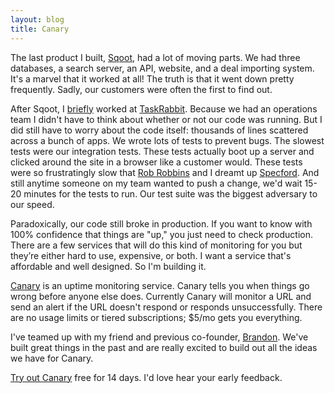 ```yaml
---
layout: blog
title: Canary
---
```


The last product I built, [Sqoot][s], had a lot of moving parts. We
had three databases, a search server, an API, website, and a deal
importing system. It's a marvel that it worked at all! The truth is
that it went down pretty frequently. Sadly, our customers were often
the first to find out.

After Sqoot, I [briefly][tc] worked at [TaskRabbit][tr]. Because we
had an operations team I didn't have to think about whether or not
our code was running. But I did still have to worry about the code
itself: thousands of lines scattered across a bunch of apps. We
wrote lots of tests to prevent bugs. The slowest tests were our
integration tests. These tests actually boot up a server and clicked
around the site in a browser like a customer would. These tests were
so frustratingly slow that [Rob Robbins][rr] and I dreamt up
[Specford][sf]. And still anytime someone on my team wanted to push
a change, we'd wait 15-20 minutes for the tests to run. Our test
suite was the biggest adversary to our speed.

Paradoxically, our code still broke in production. If you want to
know with 100% confidence that things are "up," you just need to
check production. There are a few services that will do this kind of
monitoring for you but they’re either hard to use, expensive, or
both. I want a service that's affordable and well designed. So I'm
building it.

[Canary][c] is an uptime monitoring service. Canary tells you when
things go wrong before anyone else does. Currently Canary will
monitor a URL and send an alert if the URL doesn't respond or
responds unsuccessfully. There are no usage limits or tiered
subscriptions; $5/mo gets you everything.

I've teamed up with my friend and previous co-founder,
[Brandon][bw]. We've built great things in the past and are really
excited to build out all the ideas we have for Canary.

[Try out Canary][c] free for 14 days. I'd love hear your early
feedback.

[s]:  http://www.sqoot.com
[c]:  http://canarup.com
[tr]: http://www.taskrabbit.com
[tc]: http://techcrunch.com/2013/07/08/taskrabbit-confirms-layoffs-as-it-realigns-to-focus-on-mobile-and-enterprise/
[rr]: https://twitter.com/RobRobbins
[sf]: https://github.com/robrobbins/specford
[bw]: http://brandonweiss.me
